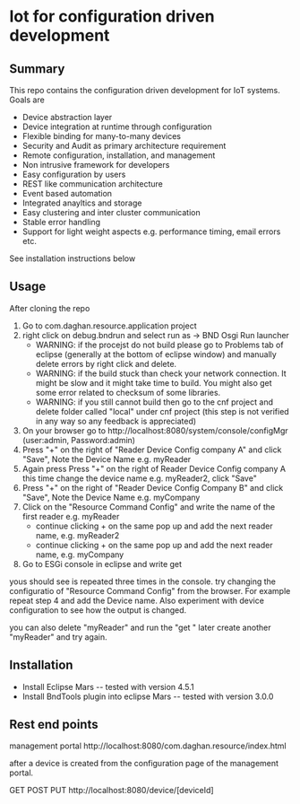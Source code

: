 <h1>Iot for configuration driven development</h1>

<h2>Summary</h2>

This repo contains the configuration driven development for IoT systems. Goals are

- Device abstraction layer
- Device integration at runtime through configuration
- Flexible binding for many-to-many devices
- Security and Audit as primary architecture requirement
- Remote configuration, installation, and management
- Non intrusive framework for developers
- Easy configuration by users
- REST like communication architecture
- Event based automation
- Integrated anayltics and storage
- Easy clustering and inter cluster communication
- Stable error handling
- Support for light weight aspects e.g. performance timing, email errors etc.

See installation instructions below

<h2>Usage</h2>
After cloning the repo

1. Go to com.daghan.resource.application project
2. right click on debug.bndrun and select run as ->  BND Osgi Run launcher
	* WARNING: if the procejst do not build please go to Problems tab of eclipse (generally at the bottom of eclipse window) and manually delete errors by right click and delete.
	* WARNING: if the build stuck than check your network connection. It might be slow and it might take time to build. You might also get some error related to checksum of some libraries.
	* WARNING: if you still cannot build then go to the cnf project and delete folder called "local" under cnf project (this step is not verified in any way so any feedback is appreciated)
3. On your browser go to http://localhost:8080/system/console/configMgr (user:admin, Password:admin)
4. Press "+" on the right of "Reader Device Config company A" and click "Save", Note the Device Name e.g. myReader
5. Again press Press "+" on the right of Reader Device Config company A this time change the device name e.g. myReader2, click "Save"
6. Press "+" on the right of "Reader Device Config Company B" and click "Save", Note the Device Name e.g. myCompany
7. Click on the "Resource Command Config" and write the name of the first reader e.g. myReader
	* continue clicking + on the same pop up and add the next reader name, e.g. myReader2
	* continue clicking + on the same pop up and add the next reader name, e.g. myCompany
8. Go to ESGi console in eclipse and write 
get <string>

yous should see <string> is repeated three times in the console. try changing the configuratio of "Resource Command Config" from the browser. For example repeat step 4 and add the Device name. Also experiment with device configuration to see how the output is changed.

you can also delete "myReader" and run the "get <string>" later create another "myReader" and try again.


<h2>Installation</h2>

- Install Eclipse Mars -- tested with version 4.5.1
- Install BndTools plugin into eclipse Mars -- tested with version 3.0.0

<h2>Rest end points</h2>
management portal
http://localhost:8080/com.daghan.resource/index.html

after a device is created from the configuration page of the management portal.

GET POST PUT http://localhost:8080/device/[deviceId]

